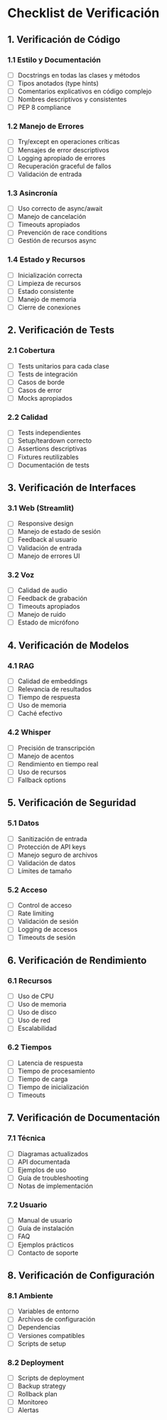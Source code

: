 # Checklist de Verificación

## 1. Verificación de Código

### 1.1 Estilo y Documentación
- [ ] Docstrings en todas las clases y métodos
- [ ] Tipos anotados (type hints)
- [ ] Comentarios explicativos en código complejo
- [ ] Nombres descriptivos y consistentes
- [ ] PEP 8 compliance

### 1.2 Manejo de Errores
- [ ] Try/except en operaciones críticas
- [ ] Mensajes de error descriptivos
- [ ] Logging apropiado de errores
- [ ] Recuperación graceful de fallos
- [ ] Validación de entrada

### 1.3 Asincronía
- [ ] Uso correcto de async/await
- [ ] Manejo de cancelación
- [ ] Timeouts apropiados
- [ ] Prevención de race conditions
- [ ] Gestión de recursos async

### 1.4 Estado y Recursos
- [ ] Inicialización correcta
- [ ] Limpieza de recursos
- [ ] Estado consistente
- [ ] Manejo de memoria
- [ ] Cierre de conexiones

## 2. Verificación de Tests

### 2.1 Cobertura
- [ ] Tests unitarios para cada clase
- [ ] Tests de integración
- [ ] Casos de borde
- [ ] Casos de error
- [ ] Mocks apropiados

### 2.2 Calidad
- [ ] Tests independientes
- [ ] Setup/teardown correcto
- [ ] Assertions descriptivas
- [ ] Fixtures reutilizables
- [ ] Documentación de tests

## 3. Verificación de Interfaces

### 3.1 Web (Streamlit)
- [ ] Responsive design
- [ ] Manejo de estado de sesión
- [ ] Feedback al usuario
- [ ] Validación de entrada
- [ ] Manejo de errores UI

### 3.2 Voz
- [ ] Calidad de audio
- [ ] Feedback de grabación
- [ ] Timeouts apropiados
- [ ] Manejo de ruido
- [ ] Estado de micrófono

## 4. Verificación de Modelos

### 4.1 RAG
- [ ] Calidad de embeddings
- [ ] Relevancia de resultados
- [ ] Tiempo de respuesta
- [ ] Uso de memoria
- [ ] Caché efectivo

### 4.2 Whisper
- [ ] Precisión de transcripción
- [ ] Manejo de acentos
- [ ] Rendimiento en tiempo real
- [ ] Uso de recursos
- [ ] Fallback options

## 5. Verificación de Seguridad

### 5.1 Datos
- [ ] Sanitización de entrada
- [ ] Protección de API keys
- [ ] Manejo seguro de archivos
- [ ] Validación de datos
- [ ] Límites de tamaño

### 5.2 Acceso
- [ ] Control de acceso
- [ ] Rate limiting
- [ ] Validación de sesión
- [ ] Logging de accesos
- [ ] Timeouts de sesión

## 6. Verificación de Rendimiento

### 6.1 Recursos
- [ ] Uso de CPU
- [ ] Uso de memoria
- [ ] Uso de disco
- [ ] Uso de red
- [ ] Escalabilidad

### 6.2 Tiempos
- [ ] Latencia de respuesta
- [ ] Tiempo de procesamiento
- [ ] Tiempo de carga
- [ ] Tiempo de inicialización
- [ ] Timeouts

## 7. Verificación de Documentación

### 7.1 Técnica
- [ ] Diagramas actualizados
- [ ] API documentada
- [ ] Ejemplos de uso
- [ ] Guía de troubleshooting
- [ ] Notas de implementación

### 7.2 Usuario
- [ ] Manual de usuario
- [ ] Guía de instalación
- [ ] FAQ
- [ ] Ejemplos prácticos
- [ ] Contacto de soporte

## 8. Verificación de Configuración

### 8.1 Ambiente
- [ ] Variables de entorno
- [ ] Archivos de configuración
- [ ] Dependencias
- [ ] Versiones compatibles
- [ ] Scripts de setup

### 8.2 Deployment
- [ ] Scripts de deployment
- [ ] Backup strategy
- [ ] Rollback plan
- [ ] Monitoreo
- [ ] Alertas

